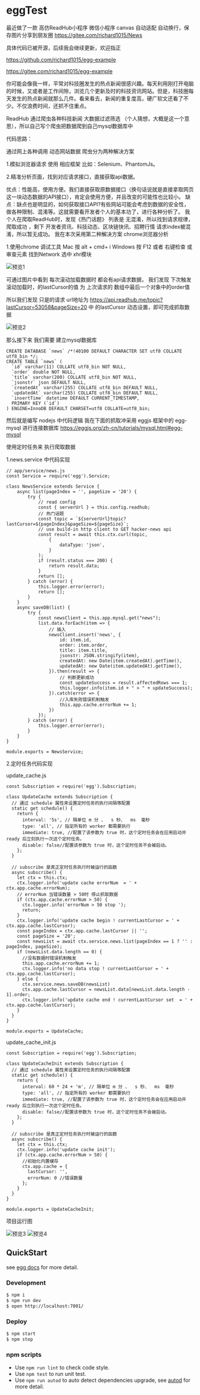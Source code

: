 # eggTest

最近做了一款 高仿ReadHub小程序  微信小程序 canvas 自动适配 自动换行，保存图片分享到朋友圈  https://gitee.com/richard1015/News

具体代码已被开源，后续我会继续更新，欢迎指正

https://github.com/richard1015/egg-example

https://gitee.com/richard1015/egg-example

你可能会像我一样，平常对科技圈发生的热点新闻很感兴趣。每天利用刚打开电脑的时候，又或者是工作间隙，浏览几个更新及时的科技资讯网站。但是，科技圈每天发生的热点新闻就那么几件。看来看去，新闻的重复度高，硬广软文还看了不少。不仅浪费时间，还抓不住重点。

ReadHub 通过爬虫各种科技新闻 大数据过滤筛选 （个人猜想，大概是这一个意思），所以自己写个爬虫把数据爬到自己mysql数据库中 

代码思路：

通过网上各种调用 动态网站数据 爬虫分为两种解决方案

1.模拟浏览器请求 使用 相应框架  比如：Selenium、PhantomJs。

2.精准分析页面，找到对应请求接口，直接获取api数据。

优点：性能高，使用方便。我们直接获取原数据接口（换句话说就是直接拿取网页这一块动态数据的API接口），肯定会使用方便，并且改变的可能性也比较小。
缺点：缺点也是明显的，如何获取接口API?有些网站可能会考虑到数据的安全性，做各种限制、混淆等。这就需要看开发者个人的基本功了，进行各种分析了。
我个人在爬取ReadHub时，发现《热门话题》 列表是 无混淆，所以找到请求规律，爬取成功 ，剩下 开发者资讯、科技动态、区块链快讯、招聘行情  请求index被混淆，所以暂无成功。
我在本次采用第二种解决方案 chrome浏览器分析 

1.使用chrome  调试工具  Mac  按 alt + cmd+ i    Windows 按 F12   或者 右键检查  或 审查元素  找到Network 选中 xhr模块

![预览1](https://images.gitee.com/uploads/images/2018/0718/173904_b4501c5f_1353184.png "1.png")

可通过图片中看到  每次滚动加载数据时  都会有api请求数据， 我们发现 下次触发滚动加载时，的lastCursor的值 为 上次请求的  数组中最后一个对象中的order值

所以我们发现 只是的请求 url地址为 https://api.readhub.me/topic?lastCursor=53058&pageSize=20    中 的lastCursor 动态设置，即可完成抓取数据

![预览2](https://images.gitee.com/uploads/images/2018/0718/173945_5d73a8f2_1353184.png "2.png")

那么接下来  我们需要  建立mysql数据库 


```
CREATE DATABASE `news` /*!40100 DEFAULT CHARACTER SET utf8 COLLATE utf8_bin */;
CREATE TABLE `news` (
  `id` varchar(11) COLLATE utf8_bin NOT NULL,
  `order` double NOT NULL,
  `title` varchar(200) COLLATE utf8_bin NOT NULL,
  `jsonstr` json DEFAULT NULL,
  `createdAt` varchar(255) COLLATE utf8_bin DEFAULT NULL,
  `updatedAt` varchar(255) COLLATE utf8_bin DEFAULT NULL,
  `insertTime` datetime DEFAULT CURRENT_TIMESTAMP,
  PRIMARY KEY (`id`)
) ENGINE=InnoDB DEFAULT CHARSET=utf8 COLLATE=utf8_bin;
```


然后就是编写 nodejs 中代码逻辑  我在下面的抓取冲采用  eggjs 框架中的 egg-mysql 进行连接数据库 https://eggjs.org/zh-cn/tutorials/mysql.html#egg-mysql

使用定时任务来  执行爬取数据

1.news.service 中代码实现


```
// app/service/news.js
const Service = require('egg').Service;

class NewsService extends Service {
    async list(pageIndex = '', pageSize = '20') {
        try {
            // read config
            const { serverUrl } = this.config.readhub;
            // 热门话题
            const topic = `${serverUrl}topic?lastCursor=${pageIndex}&pageSize=${pageSize}`;
            // use build-in http client to GET hacker-news api
            const result = await this.ctx.curl(topic,
                {
                    dataType: 'json',
                }
            );
            if (result.status === 200) {
                return result.data;
            }
            return [];
        } catch (error) {
            this.logger.error(error);
            return [];
        }
    }
    async saveDB(list) {
        try {
            const newsClient = this.app.mysql.get("news");
            list.data.forEach(item => {
                // 插入
                newsClient.insert('news', {
                    id: item.id,
                    order: item.order,
                    title: item.title,
                    jsonstr: JSON.stringify(item),
                    createdAt: new Date(item.createdAt).getTime(),
                    updatedAt: new Date(item.updatedAt).getTime(),
                }).then(result => {
                    // 判断更新成功
                    const updateSuccess = result.affectedRows === 1;
                    this.logger.info(item.id + " > " + updateSuccess);
                }).catch(error => {
                    //入库失败错误机制触发
                    this.app.cache.errorNum += 1;
                })
            });
        } catch (error) {
            this.logger.error(error);
        }
    }
}

module.exports = NewsService;
```


2.定时任务代码实现

update_cache.js


```
const Subscription = require('egg').Subscription;

class UpdateCache extends Subscription {
  // 通过 schedule 属性来设置定时任务的执行间隔等配置
  static get schedule() {
    return {
      interval: '5s', // 隔单位 m 分 、  s 秒、  ms  毫秒 
      type: 'all', // 指定所有的 worker 都需要执行
      immediate: true, //配置了该参数为 true 时，这个定时任务会在应用启动并 ready 后立刻执行一次这个定时任务。
      disable: false//配置该参数为 true 时，这个定时任务不会被启动。
    };
  }

  // subscribe 是真正定时任务执行时被运行的函数
  async subscribe() {
    let ctx = this.ctx;
    ctx.logger.info('update cache errorNum  = ' + ctx.app.cache.errorNum);
    // errorNum 当错误数量 > 50时 停止抓取数据
    if (ctx.app.cache.errorNum > 50) {
      ctx.logger.info('errorNum > 50 stop ');
      return;
    }
    ctx.logger.info('update cache begin ! currentLastCursor = ' + ctx.app.cache.lastCursor);
    const pageIndex = ctx.app.cache.lastCursor || '';
    const pageSize = '20';
    const newsList = await ctx.service.news.list(pageIndex == 1 ? '' : pageIndex, pageSize);
    if (newsList.data.length == 0) {
      //没有数据时错误机制触发
      this.app.cache.errorNum += 1;
      ctx.logger.info('no data stop ! currentLastCursor = ' + ctx.app.cache.lastCursor);
    } else {
      ctx.service.news.saveDB(newsList)
      ctx.app.cache.lastCursor = newsList.data[newsList.data.length - 1].order;
      ctx.logger.info('update cache end ! currentLastCursor set  = ' + ctx.app.cache.lastCursor);
    }
  }
}

module.exports = UpdateCache;
```




update_cache_init.js

```
const Subscription = require('egg').Subscription;

class UpdateCacheInit extends Subscription {
  // 通过 schedule 属性来设置定时任务的执行间隔等配置
  static get schedule() {
    return {
      interval: 60 * 24 + 'm', // 隔单位 m 分 、  s 秒、  ms  毫秒 
      type: 'all', // 指定所有的 worker 都需要执行
      immediate: true, //配置了该参数为 true 时，这个定时任务会在应用启动并 ready 后立刻执行一次这个定时任务。
      disable: false//配置该参数为 true 时，这个定时任务不会被启动。
    };
  }

  // subscribe 是真正定时任务执行时被运行的函数
  async subscribe() {
    let ctx = this.ctx;
    ctx.logger.info('update cache init');
    if (ctx.app.cache.errorNum > 50) {
      //初始化内置缓存
      ctx.app.cache = {
        lastCursor: '',
        errorNum: 0 //错误数量
      };
    }
  }
}

module.exports = UpdateCacheInit;
```

项目运行图

![预览3](https://images.gitee.com/uploads/images/2018/0718/174054_b61310fe_1353184.png "3.png")
![预览4](https://images.gitee.com/uploads/images/2018/0718/174103_6bfe2be5_1353184.png "4.png")

## QuickStart

<!-- add docs here for user -->

see [egg docs][egg] for more detail.

### Development

```bash
$ npm i
$ npm run dev
$ open http://localhost:7001/
```

### Deploy

```bash
$ npm start
$ npm stop
```

### npm scripts

- Use `npm run lint` to check code style.
- Use `npm test` to run unit test.
- Use `npm run autod` to auto detect dependencies upgrade, see [autod](https://www.npmjs.com/package/autod) for more detail.


[egg]: https://eggjs.org
